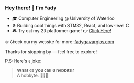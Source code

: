 ### Hey there! 👋 I'm Fady

- 🎓 Computer Engineering @ University of Waterloo  
- ⚙️ Building cool things with STM32, React, and low-level C  
- 🎮 Try out my 2D platformer game! 👉 [Click Here!]([https://your-game-link.com](https://fadygawargios.github.io/2D-Platformer/))

🌐 Check out my website for more: [fadygawargios.com](https://fadygawargios.com)

Thanks for stopping by — feel free to explore!

P.S: Here's a joke:

> **What do you call 8 hobbits?**  
> A hobbyte. 🧙‍♂️💾
